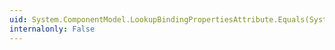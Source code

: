```yaml
---
uid: System.ComponentModel.LookupBindingPropertiesAttribute.Equals(System.Object)
internalonly: False
---
```

